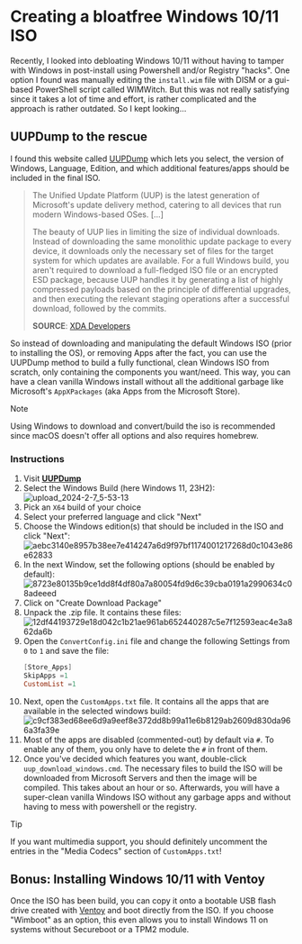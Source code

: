 # Creating a bloatfree Windows 10/11 ISO

Recently, I looked into debloating Windows 10/11 without having to tamper with Windows in post-install using Powershell and/or Registry "hacks". One option I found was manually editing the `install.wim` file with DISM or a gui-based PowerShell script called WIMWitch. But this was not really satisfying since it takes a lot of time and effort, is rather complicated and the approach is rather outdated. So I kept looking…

## UUPDump to the rescue
I found this website called [UUPDump](https://uupdump.net/) which lets you select, the version of Windows, Language, Edition, and which additional features/apps should be included in the final ISO. 

>The Unified Update Platform (UUP) is the latest generation of Microsoft's update delivery method, catering to all devices that run modern Windows-based OSes. […]
>
>The beauty of UUP lies in limiting the size of individual downloads. Instead of downloading the same monolithic update package to every device, it downloads only the necessary set of files for the target system for which updates are available. For a full Windows build, you aren't required to download a full-fledged ISO file or an encrypted ESD package, because UUP handles it by generating a list of highly compressed payloads based on the principle of differential upgrades, and then executing the relevant staging operations after a successful download, followed by the commits.
>
> **SOURCE**: [XDA Developers](https://www.xda-developers.com/uup-dump-windows-11-10-iso-update/)

So instead of downloading and manipulating the default Windows ISO (prior to installing the OS), or removing Apps after the fact, you can use the UUPDump method to build a fully functional, clean Windows ISO from scratch, only containing the components you want/need. This way, you can have a clean vanilla Windows install without all the additional garbage like Microsoft's `AppXPackages` (aka Apps from the Microsoft Store).

>[!NOTE]
>
> Using Windows to download and convert/build the iso is recommended since macOS doesn't offer all options and also requires homebrew.

### Instructions

1. Visit [**UUPDump**](https://uupdump.net/)
2. Select the Windows Build (here Windows 11, 23H2):<br>![upload_2024-2-7_5-53-13](https://github.com/5T33Z0/OC-Little-Translated/assets/76865553/a484c05f-6fea-439b-84df-1ae7dcc4e0dc)
3. Pick an `X64` build of your choice
4. Select your preferred language and click "Next"
5. Choose the Windows edition(s) that should be included in the ISO and click "Next":<br>![aebc3140e8957b38ee7e414247a6d9f97bf1174001217268d0c1043e86e62833](https://github.com/5T33Z0/OC-Little-Translated/assets/76865553/c20d3281-cc2a-4704-b795-e18949f4affe)
6. In the next Window, set the following options (should be enabled by default):<br>![8723e80135b9ce1dd8f4df80a7a80054fd9d6c39cba0191a2990634c08adeeed](https://github.com/5T33Z0/OC-Little-Translated/assets/76865553/01704a39-206d-4e6b-aeba-038b2d446403)
7. Click on "Create Download Package"
8. Unpack the .zip file. It contains these files:<br>![12df44193729e18d042c1b21ae961ab652440287c5e7f12593eac4e3a862da6b](https://github.com/5T33Z0/OC-Little-Translated/assets/76865553/e02ae73b-300b-4f73-845d-dd9a9b4824a3)
9. Open the `ConvertConfig.ini` file and change the following Settings from `0` to `1` and save the file:
    ```PowerShell
    [Store_Apps]
    SkipApps =1
    CustomList =1
    ```
10. Next, open the `CustomApps.txt` file. It contains all the apps that are available in the selected windows build:<br>![c9cf383ed68ee6d9a9eef8e372dd8b99a11e6b8129ab2609d830da966a3fa39e](https://github.com/5T33Z0/OC-Little-Translated/assets/76865553/3b69926e-fe4e-4f8c-9582-0af9bfad3d9f)
11. Most of the apps are disabled (commented-out) by default via `#`. To enable any of them, you only have to delete the `#` in front of them.
12. Once you've decided which features you want, double-click `uup_download_windows.cmd`. The necessary files to build the ISO will be downloaded from Microsoft Servers and then the image will be compiled. This takes about an hour or so. Afterwards, you will have a super-clean vanilla Windows ISO without any garbage apps and without having to mess with powershell or the registry.

> [!TIP]
>
> If you want multimedia support, you should definitely uncomment the entries in the "Media Codecs" section of `CustomApps.txt`!

## Bonus: Installing Windows 10/11 with Ventoy
Once the ISO has been build, you can copy it onto a bootable USB flash drive created with [Ventoy](https://www.ventoy.net/en/index.html) and boot directly from the ISO. If you choose "Wimboot" as an option, this even allows you to install Windows 11 on systems without Secureboot or a TPM2 module.
